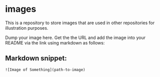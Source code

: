 # images
This is a repository to store images that are used in other repositories for illustration purposes.

Dump your image here. Get the the URL and add the image into your README via the link using markdown as follows:  

## Markdown snippet:

`![Image of Something](path-to-image)`

